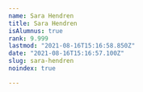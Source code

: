 ```yaml
---
name: Sara Hendren
title: Sara Hendren
isAlumnus: true
rank: 9.999
lastmod: "2021-08-16T15:16:58.850Z"
date: "2021-08-16T15:16:57.100Z"
slug: sara-hendren
noindex: true

---
```


